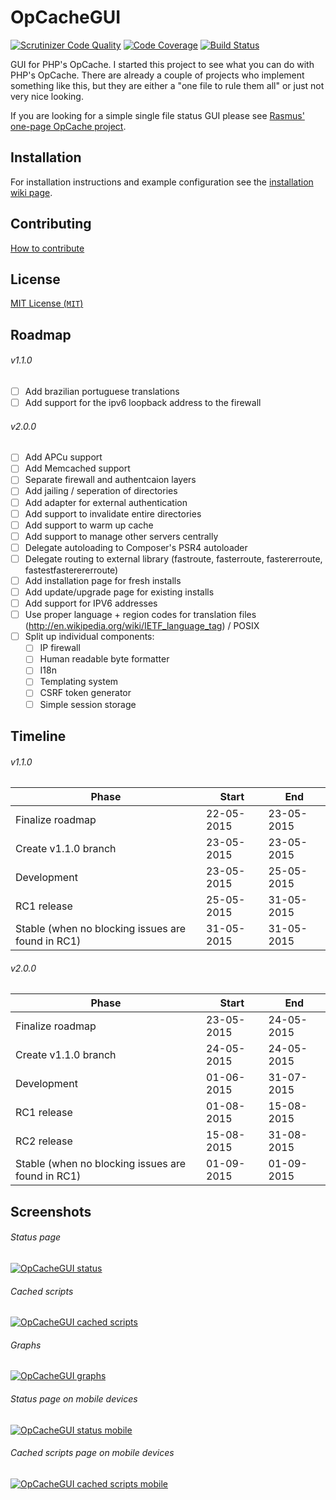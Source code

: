 OpCacheGUI
==========

[![Scrutinizer Code Quality](https://scrutinizer-ci.com/g/PeeHaa/OpCacheGUI/badges/quality-score.png?b=master)](https://scrutinizer-ci.com/g/PeeHaa/OpCacheGUI/?branch=master) [![Code Coverage](https://scrutinizer-ci.com/g/PeeHaa/OpCacheGUI/badges/coverage.png?b=master)](https://scrutinizer-ci.com/g/PeeHaa/OpCacheGUI/?branch=master) [![Build Status](https://scrutinizer-ci.com/g/PeeHaa/OpCacheGUI/badges/build.png?b=master)](https://scrutinizer-ci.com/g/PeeHaa/OpCacheGUI/build-status/master)

GUI for PHP's OpCache. I started this project to see what you can do with PHP's OpCache. There are already a couple of projects who implement something like this, but they are either a "one file to rule them all" or just not very nice looking.

If you are looking for a simple single file status GUI please see [Rasmus' one-page OpCache project][rasmus].

Installation
-

For installation instructions and example configuration see the [installation wiki page](https://github.com/PeeHaa/OpCacheGUI/wiki/Installation).

Contributing
-

[How to contribute](https://github.com/PeeHaa/OpCacheGUI/wiki/Contributing)

License
-

[MIT License (`MIT`)][MIT]

Roadmap
-

###### v1.1.0

- [ ] Add brazilian portuguese translations
- [ ] Add support for the ipv6 loopback address to the firewall

###### v2.0.0

- [ ] Add APCu support
- [ ] Add Memcached support
- [ ] Separate firewall and authentcaion layers
- [ ] Add jailing / seperation of directories
- [ ] Add adapter for external authentication
- [ ] Add support to invalidate entire directories
- [ ] Add support to warm up cache
- [ ] Add support to manage other servers centrally
- [ ] Delegate autoloading to Composer's PSR4 autoloader
- [ ] Delegate routing to external library (fastroute, fasterroute, fastererroute, fastestfasterererroute)
- [ ] Add installation page for fresh installs
- [ ] Add update/upgrade page for existing installs
- [ ] Add support for IPV6 addresses
- [ ] Use proper language + region codes for translation files (http://en.wikipedia.org/wiki/IETF_language_tag) / POSIX
- [ ] Split up individual components:
  - [ ] IP firewall
  - [ ] Human readable byte formatter
  - [ ] I18n
  - [ ] Templating system
  - [ ] CSRF token generator
  - [ ] Simple session storage

Timeline
-

###### v1.1.0

| Phase                                              | Start      | End        |
| -------------------------------------------------- | ---------- | ---------- |
| Finalize roadmap                                   | 22-05-2015 | 23-05-2015 |
| Create v1.1.0 branch                               | 23-05-2015 | 23-05-2015 |     
| Development                                        | 23-05-2015 | 25-05-2015 |
| RC1 release                                        | 25-05-2015 | 31-05-2015 |
| Stable  (when no blocking issues are found in RC1) | 31-05-2015 | 31-05-2015 |

###### v2.0.0

| Phase                                              | Start      | End        |
| -------------------------------------------------- | ---------- | ---------- |
| Finalize roadmap                                   | 23-05-2015 | 24-05-2015 |
| Create v1.1.0 branch                               | 24-05-2015 | 24-05-2015 |     
| Development                                        | 01-06-2015 | 31-07-2015 |
| RC1 release                                        | 01-08-2015 | 15-08-2015 |
| RC2 release                                        | 15-08-2015 | 31-08-2015 |
| Stable  (when no blocking issues are found in RC1) | 01-09-2015 | 01-09-2015 |

Screenshots
-

###### Status page

[![OpCacheGUI status][1]][1]

###### Cached scripts

[![OpCacheGUI cached scripts][2]][2]

###### Graphs

[![OpCacheGUI graphs][3]][3]

###### Status page on mobile devices

[![OpCacheGUI status mobile][4]][4]

###### Cached scripts page on mobile devices

[![OpCacheGUI cached scripts mobile][5]][5]

[rasmus]: https://github.com/rlerdorf/opcache-status
[releases]: https://github.com/PeeHaa/OpCacheGUI/releases
[issues]: https://github.com/PeeHaa/OpCacheGUI/issues
[MIT]: http://spdx.org/licenses/MIT

[1]: http://i.imgur.com/Py4YtsC.png
[2]: http://i.imgur.com/buzbl8V.png
[3]: http://i.imgur.com/mEhfhDA.png
[4]: http://i.imgur.com/Mi3JegX.png
[5]: http://i.imgur.com/4tMSEWD.png
